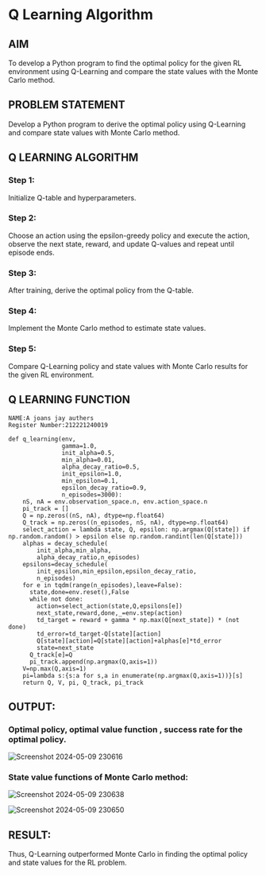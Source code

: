 # Q Learning Algorithm


## AIM
To develop a Python program to find the optimal policy for the given RL environment using Q-Learning and compare the state values with the Monte Carlo method.

## PROBLEM STATEMENT
Develop a Python program to derive the optimal policy using Q-Learning and compare state values with Monte Carlo method.

## Q LEARNING ALGORITHM
### Step 1:
Initialize Q-table and hyperparameters.

### Step 2:
Choose an action using the epsilon-greedy policy and execute the action, observe the next state, reward, and update Q-values and repeat until episode ends.

### Step 3:
After training, derive the optimal policy from the Q-table.

### Step 4:
Implement the Monte Carlo method to estimate state values.

### Step 5:
Compare Q-Learning policy and state values with Monte Carlo results for the given RL environment.

## Q LEARNING FUNCTION
```
NAME:A joans jay authers 
Register Number:212221240019
```
```
def q_learning(env, 
               gamma=1.0,
               init_alpha=0.5,
               min_alpha=0.01,
               alpha_decay_ratio=0.5,
               init_epsilon=1.0,
               min_epsilon=0.1,
               epsilon_decay_ratio=0.9,
               n_episodes=3000):
    nS, nA = env.observation_space.n, env.action_space.n
    pi_track = []
    Q = np.zeros((nS, nA), dtype=np.float64)
    Q_track = np.zeros((n_episodes, nS, nA), dtype=np.float64)
    select_action = lambda state, Q, epsilon: np.argmax(Q[state]) if np.random.random() > epsilon else np.random.randint(len(Q[state]))
    alphas = decay_schedule(
        init_alpha,min_alpha,
        alpha_decay_ratio,n_episodes)
    epsilons=decay_schedule(
        init_epsilon,min_epsilon,epsilon_decay_ratio,
        n_episodes)
    for e in tqdm(range(n_episodes),leave=False):
      state,done=env.reset(),False
      while not done:
        action=select_action(state,Q,epsilons[e])
        next_state,reward,done,_=env.step(action)
        td_target = reward + gamma * np.max(Q[next_state]) * (not done)
        td_error=td_target-Q[state][action]
        Q[state][action]=Q[state][action]+alphas[e]*td_error
        state=next_state
      Q_track[e]=Q
      pi_track.append(np.argmax(Q,axis=1))
    V=np.max(Q,axis=1)
    pi=lambda s:{s:a for s,a in enumerate(np.argmax(Q,axis=1))}[s]
    return Q, V, pi, Q_track, pi_track
```

## OUTPUT:
### Optimal policy, optimal value function , success rate for the optimal policy.
![Screenshot 2024-05-09 230616](https://github.com/Dhanudhanaraj/q-learning/assets/119218812/630663ae-c1cd-4905-a8d5-3a672a9e2960)

### State value functions of Monte Carlo method:
![Screenshot 2024-05-09 230638](https://github.com/Dhanudhanaraj/q-learning/assets/119218812/f672f2df-ed2e-4986-9643-2f20b0dd89b8)

![Screenshot 2024-05-09 230650](https://github.com/Dhanudhanaraj/q-learning/assets/119218812/484e248c-44c8-45e7-8f33-a570259d377e)

## RESULT:
Thus, Q-Learning outperformed Monte Carlo in finding the optimal policy and state values for the RL problem.
